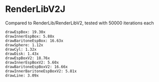 # RenderLibV2J
Compared to RenderLib/RenderLibV2, tested with 50000 iterations each
```
drawEspBox: 19.30x
drawInnerEspBox: 5.88x
drawBaritoneEspBox: 16.63x
drawSphere: 1.12x
drawCyl: 1.32x
drawDisk: 1.43x
drawEspBoxV2: 18.76x
drawInnerEspBoxV2: 5.60x
drawBaritoneEspBoxV2: 16.66x
drawInnerBaritoneEspBoxV2: 5.81x
drawLine: 3.09x
```
